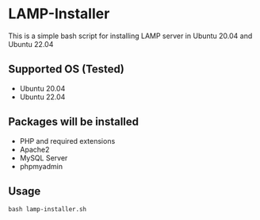 # LAMP-Installer
This is a simple bash script for installing LAMP server in Ubuntu 20.04 and Ubuntu 22.04

## Supported OS (Tested)
- Ubuntu 20.04
- Ubuntu 22.04

## Packages will be installed
- PHP and required extensions
- Apache2
- MySQL Server
- phpmyadmin

## Usage
`bash lamp-installer.sh`
